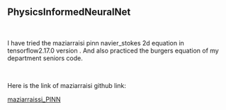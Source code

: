 <!DOCTYPE html>
<html lang="en">
<head>
  <meta name = "viewport" content = "width=device=width" />
</head>
<body>
  
  <br>
  <h2>     PhysicsInformedNeuralNet</h2>
  
  <br>
  
  <p>I have tried the maziarraisi pinn navier_stokes 2d equation in tensorflow2.17.0 version . And also practiced the burgers equation of my department seniors code.</p>
  </br>
  <p>Here is the link of maziarraisi github link:</p>
  <a href="https://github.com/maziarraissi/PINNs">maziarraissi_PINN </a>
  
</body>
</html>
